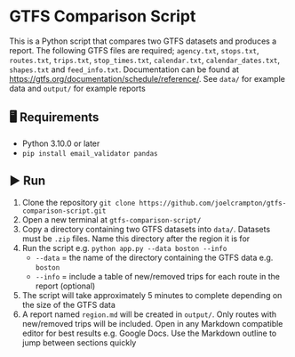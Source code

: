 # GTFS Comparison Script
This is a Python script that compares two GTFS datasets and produces a report. The following GTFS files are required; `agency.txt`, `stops.txt`, `routes.txt`, `trips.txt`, `stop_times.txt`, `calendar.txt`, `calendar_dates.txt`, `shapes.txt` and `feed_info.txt`. Documentation can be found at https://gtfs.org/documentation/schedule/reference/. See `data/` for example data and `output/` for example reports

## :desktop_computer: Requirements
- Python 3.10.0 or later
- `pip install email_validator pandas`

## :arrow_forward: Run
1. Clone the repository `git clone https://github.com/joelcrampton/gtfs-comparison-script.git`
2. Open a new terminal at `gtfs-comparison-script/`
3. Copy a directory containing two GTFS datasets into `data/`. Datasets must be `.zip` files. Name this directory after the region it is for
4. Run the script e.g. `python app.py --data boston --info`
    - `--data` = the name of the directory containing the GTFS data e.g. `boston`
    - `--info` = include a table of new/removed trips for each route in the report (optional)
5. The script will take approximately 5 minutes to complete depending on the size of the GTFS data
6. A report named `region.md` will be created in `output/`. Only routes with new/removed trips will be included. Open in any Markdown compatible editor for best results e.g. Google Docs. Use the Markdown outline to jump between sections quickly
